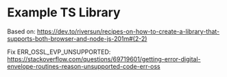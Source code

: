 # Example TS Library

Based on: <https://dev.to/riversun/recipes-on-how-to-create-a-library-that-supports-both-browser-and-node-js-201m#(2-2)>

Fix ERR_OSSL_EVP_UNSUPPORTED: <https://stackoverflow.com/questions/69719601/getting-error-digital-envelope-routines-reason-unsupported-code-err-oss>
